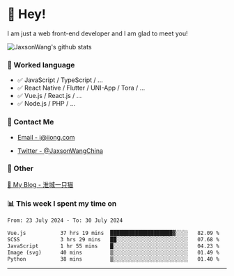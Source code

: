 # 👋 Hey!

I am just a web front-end developer and I am glad to meet you!

![JaxsonWang's github stats](https://github-readme-stats.vercel.app/api?username=JaxsonWang&&show_icons=true&&title_color=1abc9c&&icon_color=1abc9c)


### 📝 Worked language

- ✅ JavaScript / TypeScript / ...
- ✅ React Native / Flutter / UNI-App / Tora / ...
- ✅ Vue.js / React.js / ...
- ✅ Node.js / PHP / ...

### 📮 Contact Me

- [Email - i@iiong.com](mailto:i@iiong.com)

- [Twitter - @JaxsonWangChina](https://twitter.com/JaxsonWangChina)

### 🤪 Other

[📌 My Blog - 淮城一只猫](https://iiong.com)

### 📊 This week I spent my time on

<!--START_SECTION:waka-->

```txt
From: 23 July 2024 - To: 30 July 2024

Vue.js           37 hrs 19 mins  ████████████████████▓░░░░   82.09 %
SCSS             3 hrs 29 mins   ██░░░░░░░░░░░░░░░░░░░░░░░   07.68 %
JavaScript       1 hr 55 mins    █░░░░░░░░░░░░░░░░░░░░░░░░   04.23 %
Image (svg)      40 mins         ▒░░░░░░░░░░░░░░░░░░░░░░░░   01.49 %
Python           38 mins         ▒░░░░░░░░░░░░░░░░░░░░░░░░   01.40 %
```

<!--END_SECTION:waka-->

---
